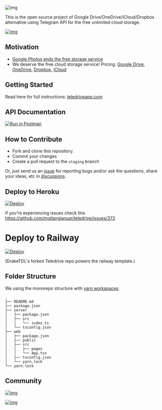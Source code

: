 ![img](./logoteledrive-white.png)

This is the open source project of Google Drive/OneDrive/iCloud/Dropbox alternative using Telegram API for the free unlimited cloud storage.

[![img](https://drive.google.com/uc?id=1o2HnKglEF0-cvtNmQqWZicJnSCSmnoEr)](https://twitter.com/telegram/status/1428703364737507332)

## Motivation

- [Google Photos ends the free storage service](https://www.techradar.com/news/google-photos-price)
- We deserve the free cloud storage service! Pricing: [Google Drive](https://one.google.com/about/plans), [OneDrive](https://one.google.com/about/plans), [Dropbox](https://www.dropbox.com/individual/plans-comparison), [iCloud](https://support.apple.com/en-us/HT201238)


## Getting Started

Read here for full instructions: [teledriveapp.com](https://teledriveapp.com)

## API Documentation

[![Run in Postman](https://run.pstmn.io/button.svg)](https://www.postman.com/restfireteam/workspace/mgilangjanuar/collection/1778529-3e4b0f8d-f721-4055-8d30-33cacaea93e6?ctx=documentation)

## How to Contribute

- Fork and clone this repository.
- Commit your changes
- Create a pull request to the `staging` branch

Or, just send us an [issue](https://github.com/mgilangjanuar/teledrive/issues) for reporting bugs and/or ask the questions, share your ideas, etc in [discussions](https://github.com/mgilangjanuar/teledrive/discussions).

## Deploy to Heroku
[![Deploy](https://www.herokucdn.com/deploy/button.svg)](https://heroku.com/deploy?template=https://github.com/mgilangjanuar/teledrive)

If you're experiencing issues check this https://github.com/mgilangjanuar/teledrive/issues/373

# Deploy to Railway
[![Deploy](https://railway.app/button.svg)](https://railway.app/template/bAyzUN?referralCode=skQmbg)

(DrakeTDL's forked Teledrive repo powers the railway template.)

## Folder Structure

We using the monorepo structure with [yarn workspaces](https://classic.yarnpkg.com/en/docs/workspaces/).
 
```
.
├── README.md
├── package.json
├── server
│   ├── package.json
│   ├── src
│   │   └── index.ts
│   └── tsconfig.json
├── web
│   ├── package.json
│   ├── public
│   ├── src
│   │   ├── pages
│   │   └── App.tsx
│   ├── tsconfig.json
│   └── yarn.lock
└── yarn.lock
```

## Community
[![img](https://user-images.githubusercontent.com/34012548/172031316-60d858c7-8401-42f3-9c73-0b75e80c8292.png)](https://discord.gg/PKNVJwAZnR)

[![img](https://media.discordapp.net/attachments/978783095463501834/984317776544014416/ytbutton.png)](https://youtube.com/channel/UCg9WsNAHdOpo8SyM8JHGuZQ)

